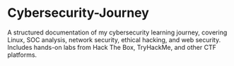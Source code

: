 # Cybersecurity-Journey
A structured documentation of my cybersecurity learning journey, covering Linux, SOC analysis, network security, ethical hacking, and web security. Includes hands-on labs from Hack The Box, TryHackMe, and other CTF platforms.
